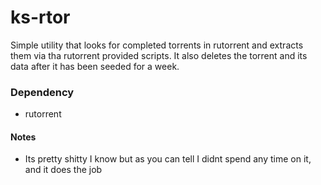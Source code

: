 # ks-rtor

Simple utility that looks for completed torrents in rutorrent and extracts them via tha rutorrent provided scripts. 
It also deletes the torrent and its data after it has been seeded for a week.

### Dependency
- rutorrent

#### Notes
- Its pretty shitty I know but as you can tell I didnt spend any time on it, and it does the job
